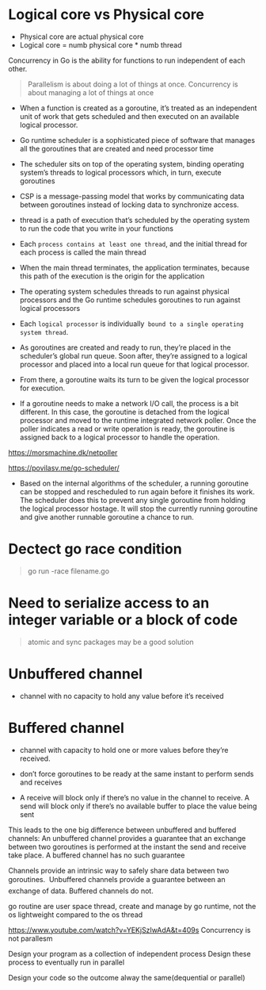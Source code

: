 
# Logical core vs Physical core
- Physical core are actual physical core
- Logical core = numb physical core * numb thread

Concurrency in Go is the ability for functions to run independent of each other.

> Parallelism is about doing a lot of things at once. Concurrency is about managing a lot of things at once 

- When a function is created as a goroutine, it’s treated as an independent unit of
work that gets scheduled and then executed on an available logical processor.
- Go runtime scheduler is a sophisticated piece of software that manages all
the goroutines that are created and need processor time

- The scheduler sits on top of the operating system, binding operating system’s threads to logical processors which, in turn, execute goroutines

-  CSP is a message-passing model that works by communicating data between goroutines instead of locking data to synchronize access.

- thread is a path of execution that’s scheduled by the operating system to run the code that you write in your functions

- Each `process contains at least one thread`, and the initial thread for each process is
called the main thread

- When the main thread terminates, the application terminates, because this path of the execution is the origin for the application

-  The operating system schedules threads to run against physical processors and the
Go runtime schedules goroutines to run against logical processors

- Each `logical processor` is individually` bound to a single operating system thread`.

- As goroutines are created and ready to run, they’re placed in the scheduler’s global run queue. Soon after, they’re assigned
to a logical processor and placed into a local run queue for that logical processor.

- From there, a goroutine waits its turn to be given the logical processor for execution. 

-  If a goroutine needs to make a network I/O call, the process is a bit different. In
this case, the goroutine is detached from the logical processor and moved to the runtime integrated network poller. Once the poller indicates a read or write operation is
ready, the goroutine is assigned back to a logical processor to handle the operation.

https://morsmachine.dk/netpoller

https://povilasv.me/go-scheduler/

- Based on the internal algorithms of the scheduler, a running goroutine can be
stopped and rescheduled to run again before it finishes its work. The scheduler does
this to prevent any single goroutine from holding the logical processor hostage. It will
stop the currently running goroutine and give another runnable goroutine a chance
to run. 


# Dectect go race condition
> go run -race filename.go

# Need to serialize access to an integer variable or a block of code
> atomic and sync packages may be a good solution

# Unbuffered channel
- channel with no capacity to hold any value before it’s received

# Buffered channel
- channel with capacity to hold one or more values before they’re received.

- don’t force goroutines to be ready at the same instant to perform sends and receives

- A receive will block only if there’s no value in the channel
to receive. A send will block only if there’s no available buffer to place the value being
sent

 This leads to the one big difference between unbuffered and buffered channels:
An unbuffered channel provides a guarantee that an exchange between two goroutines is performed at the instant the send and receive take place. A buffered channel
has no such guarantee

Channels provide an intrinsic way to safely share data between two goroutines.
 Unbuffered channels provide a guarantee between an exchange of data. Buffered channels do not.

go routine are user space thread, create and manage by go runtime, not the os lightweight compared to the os thread

https://www.youtube.com/watch?v=YEKjSzIwAdA&t=409s
Concurrency is not parallesm

Design your program as a collection of independent process
Design these process to eventually run in parallel

Design your code so the outcome alway the same(dequential or parallel)



